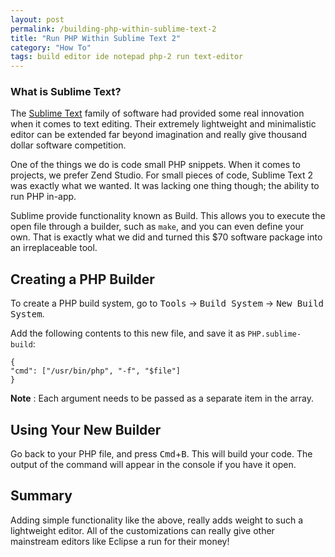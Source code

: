 ```yaml
---
layout: post
permalink: /building-php-within-sublime-text-2
title: "Run PHP Within Sublime Text 2"
category: "How To"
tags: build editor ide notepad php-2 run text-editor
---
```

### What is Sublime Text?

The [Sublime Text](http://www.sublimetext.com/) family of software had provided some real innovation when it comes to text editing. Their extremely lightweight and minimalistic editor can be extended far beyond imagination and really give thousand dollar software competition.

One of the things we do is code small PHP snippets. When it comes to projects, we prefer Zend Studio. For small pieces of code, Sublime Text 2 was exactly what we wanted. It was lacking one thing though; the ability to run PHP in-app.

Sublime provide functionality known as Build. This allows you to execute the open file through a builder, such as `make`, and you can even define your own. That is exactly what we did and turned this $70 software package into an irreplaceable tool.

## Creating a PHP Builder

To create a PHP build system, go to <kbd>Tools</kbd> -> <kbd>Build System</kbd> -> <kbd>New Build System</kbd>.

Add the following contents to this new file, and save it as `PHP.sublime-build`:

    {
    "cmd": ["/usr/bin/php", "-f", "$file"]
    }

**Note** : Each argument needs to be passed as a separate item in the array.

## Using Your New Builder

Go back to your PHP file, and press <kbd>Cmd</kbd>+<kbd>B</kbd>. This will build your code. The output of the command will appear in the console if you have it open.

## Summary

Adding simple functionality like the above, really adds weight to such a lightweight editor. All of the customizations can really give other mainstream editors like Eclipse a run for their money!

